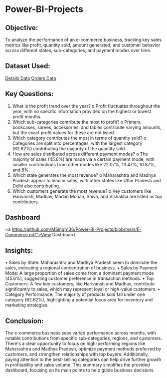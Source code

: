 # Power-BI-Projects
## Objective:
To analyze the performance of an e-commerce business, tracking key sales metrics like profit, quantity sold, amount generated, and customer behavior across different states, sub-categories, and payment modes over time.
## Dataset Used:
<a href="https://github.com/MSingh136/Power-BI-Projects/blob/main/Details.csv">Details Data</a>
<a href="https://github.com/MSingh136/Power-BI-Projects/blob/main/Orders.csv">Orders Data</a>

## Key Questions:
1.	What is the profit trend over the year?
o	Profit fluctuates throughout the year, with no specific information provided on the highest or lowest profit months.
2.	Which sub-categories contribute the most to profit?
o	Printers, bookcases, sarees, accessories, and tables contribute varying amounts, but the exact profit values for these are not listed.
3.	Which category contributes the most in terms of quantity sold?
o	Categories are split into percentages, with the largest category (62.62%) contributing the majority of the quantity sold.
4.	How are sales distributed across different payment modes?
o	The majority of sales (45.6%) are made via a certain payment mode, with smaller contributions from other modes like 22.07%, 13.47%, 10.87%, and 8%.
5.	Which state generates the most revenue?
o	Maharashtra and Madhya Pradesh appear to lead in sales, with other states like Uttar Pradesh and Delhi also contributing.
6.	Which customers generate the most revenue?
o	Key customers like Harivansh, Madhav, Madan Mohan, Shiva, and Vishakha are listed as top contributors.

## Dashboard
<a https://github.com/MSingh136/Power-BI-Projects/blob/main/E-Commerce.pdf">View Dashboard</a>
## Insights:
•	Sales by State: Maharashtra and Madhya Pradesh seem to dominate the sales, indicating a regional concentration of business.
•	Sales by Payment Mode: A large proportion of sales come from a dominant payment mode (45.6%), suggesting customer preference in transaction methods.
•	Top Customers: A few key customers, like Harivansh and Madhav, contribute significantly to sales, which may represent loyal or high-value customers.
•	Category Performance: The majority of products sold fall under one category (62.62%), highlighting a potential focus area for inventory and marketing strategies.


## Conclusion:
The e-commerce business sees varied performance across months, with notable contributions from specific sub-categories, regions, and customers. There's a clear opportunity to focus on high-performing regions like Maharashtra and Madhya Pradesh, optimize payment methods preferred by customers, and strengthen relationships with top buyers. Additionally, paying attention to the best-selling categories can help drive further growth in profitability and sales volume. This summary simplifies the provided dashboard, focusing on its main points to help guide business decisions.
